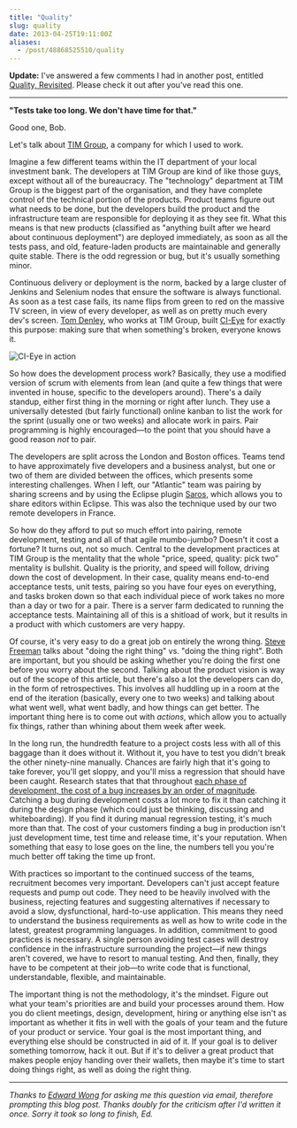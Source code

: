 ```yaml
---
title: "Quality"
slug: quality
date: 2013-04-25T19:11:00Z
aliases:
  - /post/48868525510/quality
---
```


**Update:** I've answered a few comments I had in another post, entitled
[Quality, Revisited](/post/48923454095/quality-revisited).
Please check it out after you've read this one.

---

**"Tests take too long. We don't have time for that."**

Good one, Bob.

Let's talk about [TIM Group](http://timgroup.com/), a company for which
I used to work.

<!--more-->

Imagine a few different teams within the IT department of your local
investment bank. The developers at TIM Group are kind of like those
guys, except without all of the bureaucracy. The "technology" department
at TIM Group is the biggest part of the organisation, and they have
complete control of the technical portion of the products. Product teams
figure out what needs to be done, but the developers build the product
and the infrastructure team are responsible for deploying it as they see
fit. What this means is that new products (classified as "anything built
after we heard about continuous deployment") are deployed immediately,
as soon as all the tests pass, and old, feature-laden products are
maintainable and generally quite stable. There is the odd regression or
bug, but it's usually something minor.

Continuous delivery or deployment is the norm, backed by a large cluster
of Jenkins and Selenium nodes that ensure the software is always
functional. As soon as a test case fails, its name flips from green to
red on the massive TV screen, in view of every developer, as well as on
pretty much every dev's screen. [Tom
Denley](https://twitter.com/scarytom), who works at TIM Group, built
[CI-Eye](https://github.com/netmelody/ci-eye) for exactly this purpose:
making sure that when something's broken, everyone knows it.

![CI-Eye in
action](https://raw.github.com/netmelody/ci-eye/master/doc/screenshots/demo.png)

So how does the development process work? Basically, they use a modified
version of scrum with elements from lean (and quite a few things that
were invented in house, specific to the developers around). There's a
daily standup, either first thing in the morning or right after lunch.
They use a universally detested (but fairly functional) online kanban to
list the work for the sprint (usually one or two weeks) and allocate
work in pairs. Pair programming is highly encouraged—to the point that
you should have a good reason _not_ to pair.

The developers are split across the London and Boston offices. Teams
tend to have approximately five developers and a business analyst, but
one or two of them are divided between the offices, which presents some
interesting challenges. When I left, our "Atlantic" team was pairing by
sharing screens and by using the Eclipse plugin
[Saros](http://www.saros-project.org/), which allows you to share
editors within Eclipse. This was also the technique used by our two
remote developers in France.

So how do they afford to put so much effort into pairing, remote
development, testing and all of that agile mumbo-jumbo? Doesn't it cost
a fortune? It turns out, not so much. Central to the development
practices at TIM Group is the mentality that the whole "price, speed,
quality: pick two" mentality is bullshit. Quality is the priority, and
speed will follow, driving down the cost of development. In their case,
quality means end-to-end acceptance tests, unit tests, pairing so you
have four eyes on everything, and tasks broken down so that each
individual piece of work takes no more than a day or two for a pair.
There is a server farm dedicated to running the acceptance tests.
Maintaining all of this is a shitload of work, but it results in a
product with which customers are very happy.

Of course, it's very easy to do a great job on entirely the wrong thing.
[Steve Freeman](https://twitter.com/sf105) talks about "doing the right
thing" vs. "doing the thing right". Both are important, but you should
be asking whether you're doing the first one before you worry about the
second. Talking about the product vision is way out of the scope of this
article, but there's also a lot the developers can do, in the form of
retrospectives. This involves all huddling up in a room at the end of
the iteration (basically, every one to two weeks) and talking about what
went well, what went badly, and how things can get better. The important
thing here is to come out with _actions_, which allow you to actually
fix things, rather than whining about them week after week.

In the long run, the hundredth feature to a project costs less with all
of this baggage than it does without it. Without it, you have to test
you didn't break the other ninety-nine manually. Chances are fairly high
that it's going to take forever, you'll get sloppy, and you'll miss a
regression that should have been caught. Research states that that
throughout [each phase of development, the cost of a bug increases by an
order of
magnitude](http://www.isixsigma.com/industries/software-it/defect-prevention-reducing-costs-and-enhancing-quality/).
Catching a bug during development costs a lot more to fix it than
catching it during the design phase (which could just be thinking,
discussing and whiteboarding). If you find it during manual regression
testing, it's much more than that. The cost of your customers finding a
bug in production isn't just development time, test time and release
time, it's your reputation. When something that easy to lose goes on the
line, the numbers tell you you're much better off taking the time up
front.

With practices so important to the continued success of the teams,
recruitment becomes very important. Developers can't just accept feature
requests and pump out code. They need to be heavily involved with the
business, rejecting features and suggesting alternatives if necessary to
avoid a slow, dysfunctional, hard-to-use application. This means they
need to understand the business requirements as well as how to write
code in the latest, greatest programming languages. In addition,
commitment to good practices is necessary. A single person avoiding test
cases will destroy confidence in the infrastructure surrounding the
project—if new things aren't covered, we have to resort to manual
testing. And then, finally, they have to be competent at their job—to
write code that is functional, understandable, flexible, and
maintainable.

The important thing is not the methodology, it's the mindset. Figure out
what your team's priorities are and build your processes around them.
How you do client meetings, design, development, hiring or anything else
isn't as important as whether it fits in well with the goals of your
team and the future of your product or service. Your goal is the most
important thing, and everything else should be constructed in aid of it.
If your goal is to deliver something tomorrow, hack it out. But if it's
to deliver a great product that makes people enjoy handing over their
wallets, then maybe it's time to start doing things right, as well as
doing the right thing.

---

_Thanks to [Edward Wong](https://plus.google.com/111189347667024503360)
for asking me this question via email, therefore prompting this blog
post. Thanks doubly for the criticism after I'd written it once. Sorry
it took so long to finish, Ed._
